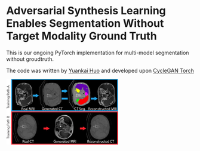 <br><br><br>

# Adversarial Synthesis Learning Enables Segmentation Without Target Modality Ground Truth

This is our ongoing PyTorch implementation for multi-model segmentation without groudtruth.

The code was written by [Yuankai Huo](https://sites.google.com/site/yuankaihuo/) and developed upon [CycleGAN Torch](https://github.com/junyanz/CycleGAN)

<img src='imgs/Figure3.jpg' width=300>
